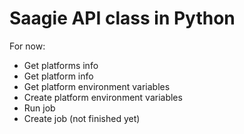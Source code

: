 # Saagie API class in Python

For now:
 - Get platforms info
 - Get platform info
 - Get platform environment variables
 - Create platform environment variables
 - Run job
 - Create job (not finished yet)